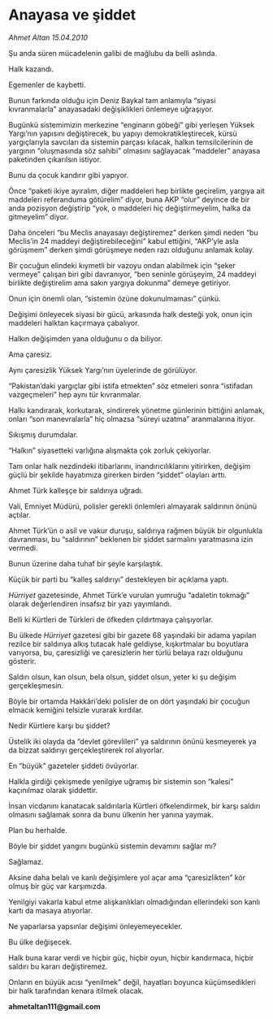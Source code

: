 # Anayasa ve şiddet

*Ahmet Altan 15.04.2010*

<div class="yazi"><p>Şu anda süren mücadelenin galibi de mağlubu da belli aslında.</p>
<p>Halk kazandı.</p>
<p>Egemenler de kaybetti.</p>
<p>Bunun farkında olduğu için Deniz Baykal tam anlamıyla “siyasi kıvranmalarla” anayasadaki değişiklikleri önlemeye uğraşıyor.</p>
<p>Bugünkü sistemimizin merkezine “enginarın göbeği” gibi yerleşen Yüksek Yargı’nın yapısını değiştirecek, bu yapıyı demokratikleştirecek, kürsü yargıçlarıyla savcıları da sistemin parçası kılacak, halkın temsilcilerinin de yargının “oluşmasında söz sahibi” olmasını sağlayacak “maddeler” anayasa paketinden çıkarılsın istiyor.</p>
<p>Bunu da çocuk kandırır gibi yapıyor.</p>
<p>Önce “paketi ikiye ayıralım, diğer maddeleri hep birlikte geçirelim, yargıya ait maddeleri referanduma götürelim” diyor, buna AKP “olur” deyince de bir anda pozisyon değiştirip “yok, o maddeleri hiç değiştirmeyelim, halka da gitmeyelim” diyor.</p>
<p>Daha önceleri “bu Meclis anayasayı değiştiremez” derken şimdi neden “bu Meclis’in 24 maddeyi değiştirebileceğini” kabul ettiğini, “AKP’yle asla görüşmem” derken şimdi görüşmeye neden razı olduğunu anlamak kolay.</p>
<p>Bir çocuğun elindeki kıymetli bir vazoyu ondan alabilmek için “şeker vermeye” çalışan biri gibi davranıyor, “ben seninle görüşeyim, 24 maddeyi birlikte değiştirelim ama sakın yargıya dokunma” demeye getiriyor.</p>
<p>Onun için önemli olan, “sistemin özüne dokunulmaması” çünkü.</p>
<p>Değişimi önleyecek siyasi bir gücü, arkasında halk desteği yok, onun için maddeleri halktan kaçırmaya çabalıyor.</p>
<p>Halkın değişimden yana olduğunu o da biliyor.</p>
<p>Ama çaresiz.</p>
<p>Aynı çaresizlik Yüksek Yargı’nın üyelerinde de görülüyor.</p>
<p>“Pakistan’daki yargıçlar gibi istifa etmekten” söz etmeleri sonra “istifadan vazgeçmeleri” hep aynı tür kıvranmalar.</p>
<p>Halkı kandırarak, korkutarak, sindirerek yönetme günlerinin bittiğini anlamak, onları “son manevralarla” hiç olmazsa “süreyi uzatma” aranmalarına itiyor.</p>
<p>Sıkışmış durumdalar.</p>
<p>“Halkın” siyasetteki varlığına alışmakta çok zorluk çekiyorlar.</p>
<p>Tam onlar halk nezdindeki itibarlarını, inandırıcılıklarını yitirirken, değişim güçlü bir şekilde hayatımıza girerken birden “şiddet” olayları arttı.</p>
<p>Ahmet Türk kalleşçe bir saldırıya uğradı.</p>
<p>Vali, Emniyet Müdürü, polisler gerekli önlemleri almayarak saldırının önünü açtılar.</p>
<p>Ahmet Türk’ün o asil ve vakur duruşu, saldırıya rağmen büyük bir olgunlukla davranması, bu “saldırının” beklenen bir şiddet sarmalını yaratmasına izin vermedi.</p>
<p>Bunun üzerine daha tuhaf bir şeyle karşılaştık.</p>
<p>Küçük bir parti bu “kalleş saldırıyı” destekleyen bir açıklama yaptı.</p>
<p><i>Hürriyet</i> gazetesinde, Ahmet Türk’e vurulan yumruğu “adaletin tokmağı” olarak değerlendiren insafsız bir yazı yayımlandı.</p>
<p>Belli ki Kürtleri de Türkleri de öfkeden çıldırtmaya çalışıyorlar.</p>
<p>Bu ülkede <i>Hürriyet</i> gazetesi gibi bir gazete 68 yaşındaki bir adama yapılan rezilce bir saldırıya alkış tutacak hale geldiyse, kışkırtmalar bu boyutlara varıyorsa, bu, çaresizliği ve çaresizlerin her türlü belaya razı olduğunu gösterir.</p>
<p>Saldırı olsun, kan olsun, bela olsun, şiddet olsun, yeter ki şu değişim gerçekleşmesin.</p>
<p>Böyle bir ortamda Hakkâri’deki polisler de on dört yaşındaki bir çocuğun elmacık kemiğini telsizle vurarak kırdılar.</p>
<p>Nedir Kürtlere karşı bu şiddet?</p>
<p>Üstelik iki olayda da “devlet görevlileri” ya saldırının önünü kesmeyerek ya da bizzat saldırıyı gerçekleştirerek rol alıyorlar.</p>
<p>En “büyük” gazeteler şiddeti övüyorlar.</p>
<p>Halkla girdiği çekişmede yenilgiye uğramış bir sistemin son “kalesi” kaçınılmaz olarak şiddettir.</p>
<p>İnsan vicdanını kanatacak saldırılarla Kürtleri öfkelendirmek, bir karşı saldırı olmasını sağlamak sonra da bunu ülkenin her yanına yaymak.</p>
<p>Plan bu herhalde.</p>
<p>Böyle bir şiddet yangını bugünkü sistemin devamını sağlar mı?</p>
<p>Sağlamaz.</p>
<p>Aksine daha belalı ve kanlı değişimlere yol açar ama “çaresizlikten” kör olmuş bir güç var karşımızda.</p>
<p>Yenilgiyi vakarla kabul etme alışkanlıkları olmadığından ellerindeki son kanlı kartı da masaya atıyorlar.</p>
<p>Ne yaparlarsa yapsınlar değişimi önleyemeyecekler.</p>
<p>Bu ülke değişecek.</p>
<p>Halk buna karar verdi ve hiçbir güç, hiçbir oyun, hiçbir kandırmaca, hiçbir saldırı bu kararı değiştiremez.</p>
<p>Onların en büyük acısı “yenilmek” değil, hayatları boyunca küçümsedikleri bir halk tarafından kenara itilmek olacak.</p>
<p><b>ahmetaltan111@gmail.com</b></p></div>
